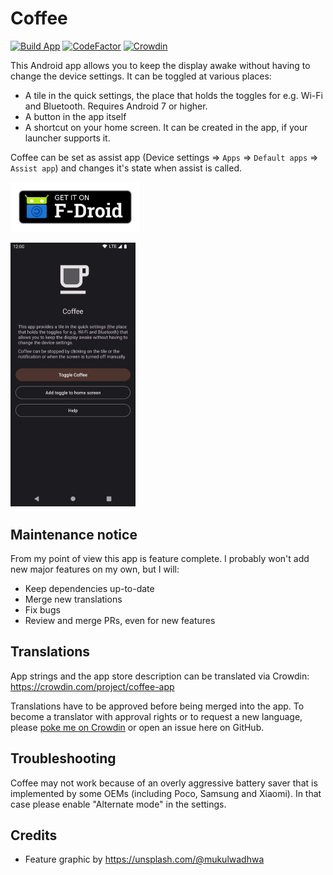 # Coffee

[![Build App](https://github.com/mueller-ma/Coffee/actions/workflows/build.yml/badge.svg)](https://github.com/mueller-ma/Coffee/actions/workflows/build.yml)
[![CodeFactor](https://www.codefactor.io/repository/github/mueller-ma/coffee/badge)](https://www.codefactor.io/repository/github/mueller-ma/coffee)
[![Crowdin](https://badges.crowdin.net/coffee-app/localized.svg)](https://crowdin.com/project/coffee-app)

This Android app allows you to keep the display awake without having to change the device settings. It can be toggled at various places:
* A tile in the quick settings, the place that holds the toggles for e.g. Wi-Fi and Bluetooth. Requires Android 7 or higher.
* A button in the app itself
* A shortcut on your home screen. It can be created in the app, if your launcher supports it.

Coffee can be set as assist app (Device settings => `Apps` => `Default apps` => `Assist app`) and changes it's state when assist is called.

[<img src="assets/get-it-on-fdroid.png" alt="Get it on F-Droid" height="80">](https://f-droid.org/de/packages/com.github.muellerma.coffee/)

<img src="fastlane/metadata/android/en-US/images/phoneScreenshots/1.png" alt="Screenshot" width=200px>

## Maintenance notice

From my point of view this app is feature complete. I probably won't add new major features on my own, but I will:
* Keep dependencies up-to-date
* Merge new translations
* Fix bugs
* Review and merge PRs, even for new features

## Translations

App strings and the app store description can be translated via Crowdin: https://crowdin.com/project/coffee-app

Translations have to be approved before being merged into the app. To become a translator with approval rights or to request a new language, please [poke me on Crowdin](https://crowdin.com/profile/mueller-ma) or open an issue here on GitHub. 


## Troubleshooting

Coffee may not work because of an overly aggressive battery saver that is implemented by some OEMs (including Poco, Samsung and Xiaomi).
In that case please enable "Alternate mode" in the settings.

## Credits

* Feature graphic by https://unsplash.com/@mukulwadhwa
